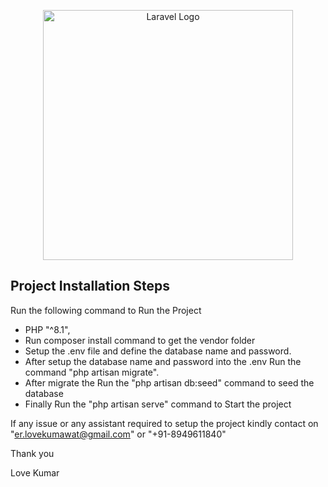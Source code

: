 <p align="center"><a href="https://laravel.com" target="_blank"><img src="https://raw.githubusercontent.com/laravel/art/master/logo-lockup/5%20SVG/2%20CMYK/1%20Full%20Color/laravel-logolockup-cmyk-red.svg" width="400" alt="Laravel Logo"></a></p>

## Project Installation Steps

Run the following command to Run the Project

-   PHP "^8.1",
-   Run composer install command to get the vendor folder
-   Setup the .env file and define the database name and password.
-   After setup the database name and password into the .env Run the command "php artisan migrate".
-   After migrate the Run the "php artisan db:seed" command to seed the database
-   Finally Run the "php artisan serve" command to Start the project

If any issue or any assistant required to setup the project kindly contact on "er.lovekumawat@gmail.com" or "+91-8949611840"

Thank you

Love Kumar
